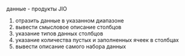 данные - продукты JIO

1. отразить данные в указанном диапазоне
2. вывести смысловое описание столбцов
3. указание типов данных столбцов
4. указание количества пустых и заполненных ячеек в столбцах
5. вывести описание самого набора данных